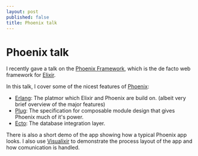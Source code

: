```yaml
---
layout: post
published: false
title: Phoenix talk
---
```

# Phoenix talk

I recently gave a talk on the [Phoenix Framework](http://www.phoenixframework.org/), which is the de
facto web framework for [Elixir](http://elixir-lang.org/).

In this talk, I cover some of the nicest features of [Phoenix](http://www.phoenixframework.org/):

-   [Erlang](http://www.erlang.org/): The platmor which Elixir and Phoenix are build on. (albeit
    very brief overview of the major features)
-   [Plug](https://github.com/elixir-lang/plug): The specification for composable module design that gives
    Phoenix much of it's power.
-   [Ecto](https://hexdocs.pm/ecto/Ecto.html): The database integration layer.

There is also a short demo of the app showing how a typical Phoenix
app looks. I also use [Visualixir](https://github.com/koudelka/visualixir) to demonstrate the process layout
of the app and how comunication is handled.
